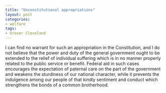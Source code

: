 ```yaml
---
title: "Unconstitutional appropriations"
layout: post
categories:
- welfare
tags:
- Grover Cleveland
---
```


I can find no warrant for such an appropriation in the Constitution, and I do not believe that the power and duty of the general government ought to be extended to the relief of individual suffering which is in no manner properly related to the public service or benefit. Federal aid in such cases encourages the expectation of paternal care on the part of the government and weakens the sturdiness of our national character, while it prevents the indulgence among our people of that kindly sentiment and conduct which strengthens the bonds of a common brotherhood.